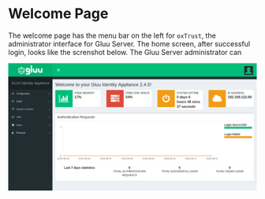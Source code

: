 # Welcome Page
The welcome page has the menu bar on the left for `oxTrust`, the administrator interface for Gluu Server. The home screen, after successful login, looks like the screnshot below.
The Gluu Server administrator can

![welcome-page.png](../img/oxtrust/welcome-page.png)

